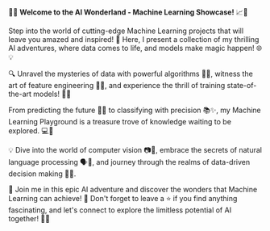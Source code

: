 🚀🤖 **Welcome to the AI Wonderland - Machine Learning Showcase!** 📈🔬

Step into the world of cutting-edge Machine Learning projects that will leave you amazed and inspired! 🌟 Here, I present a collection of my thrilling AI adventures, where data comes to life, and models make magic happen! 🌐💡

🔍 Unravel the mysteries of data with powerful algorithms 🧭🔎, witness the art of feature engineering 🎨🔢, and experience the thrill of training state-of-the-art models! 🚀🧠

From predicting the future 🚀🔮 to classifying with precision 📚✨, my Machine Learning Playground is a treasure trove of knowledge waiting to be explored. 💻🎯

💡 Dive into the world of computer vision 📷👀, embrace the secrets of natural language processing 🗣️📝, and journey through the realms of data-driven decision making 🚀🌌.

🌟 Join me in this epic AI adventure and discover the wonders that Machine Learning can achieve! 💫 Don't forget to leave a ⭐️ if you find anything fascinating, and let's connect to explore the limitless potential of AI together! 🤝🌐
